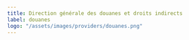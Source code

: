 ```yaml
---
title: Direction générale des douanes et droits indirects
label: douanes
logo: "/assets/images/providers/douanes.png"
---
```

